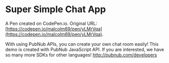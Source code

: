 # Super Simple Chat App

A Pen created on CodePen.io. Original URL: [https://codepen.io/malcolm69/pen/yLMrVqa](https://codepen.io/malcolm69/pen/yLMrVqa).

With using PubNub APIs, you can create your own chat room easily!
This demo is created with PubNub JavaScript API. If you are interested, we have so many more SDKs for other languages!
http://pubnub.com/developers
